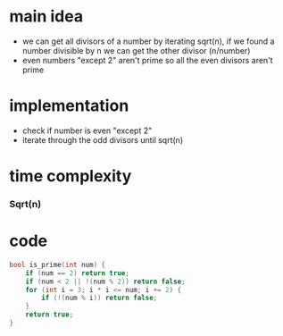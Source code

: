 # main idea

- we can get all divisors of a number by iterating sqrt(n),
   if we found a number divisible by n we can get the other divisor (n/number)
- even numbers "except 2" aren't prime so all the even divisors aren't prime

# implementation

- check if number is even "except 2"
- iterate through the odd divisors until sqrt(n)

# time complexity
  ### Sqrt(n)

# code

```cpp
bool is_prime(int num) {    
    if (num == 2) return true;
    if (num < 2 || !(num % 2)) return false;
    for (int i = 3; i * i <= num; i += 2) {
        if (!(num % i)) return false;
    }
    return true;
}
```
